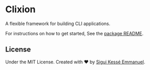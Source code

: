# Clixion

A flexible framework for building CLI applications.

For instructions on how to get started, See the [package README](https://github.com/siguici/clixion/blob/main/packages/clixion/README.md).

## License

Under the MIT License. Created with ❤️ by [Sigui Kessé Emmanuel](https://github.com/siguici).

